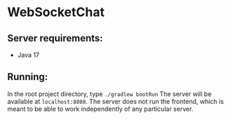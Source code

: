 # WebSocketChat

## Server requirements:
* Java 17

## Running:

In the root project directory, type `./gradlew bootRun`
The server will be available at `localhost:8080`. The server does not run the frontend, which is meant to be able to work independently of any particular server.
